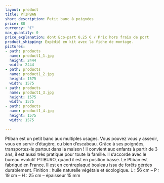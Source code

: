 ```yaml
---
layout: product
title: PTIPBAN
short_description: Petit banc à poignées
price: 80
currency: "€"
max_quantity: 0
price_explanation: dont Eco-part 0.25 € / Prix hors frais de port
product_shipping: Expédié en kit avec la fiche de montage.
pictures:
- path: products
  name: product1_1.jpg
  height: 2444
  width: 2444
- path: products
  name: product1_2.jpg
  height: 1575
  width: 1575
- path: products
  name: product1_3.jpg
  height: 1575
  width: 1575
- path: products
  name: product1_4.jpg
  height: 1575
  width: 1575

---
```

Ptiban est un petit banc aux multiples usages. Vous pouvez vous y asseoir, vous en servir d’étagère, ou bien d’escabeau. Grâce à ses poignées, transportez-le partout dans la maison ! Il convient aux enfants à partir de 3 ans, il est aussi très pratique pour toute la famille. Il s’accorde avec le bureau évolutif PTIBURO, quand il est en position basse.
Le Ptiban est fabriqué en France. Il est en contreplaqué bouleau issu de forêts gérées durablement.
Finition : huile naturelle végétale et écologique.
L : 56 cm – P : 19 cm – H : 25 cm – épaisseur 15 mm
